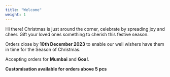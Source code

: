 ```yaml
---
title: "Welcome"
weight: 1
---
```


Hi there!
Christmas is just around the corner, celebrate by spreading joy and cheer. Gift your loved ones something to cherish this festive season. 

Orders close by __10th December 2023__ to enable our well wishers have them in time for the Season of Christmas. 

Accepting orders for __Mumbai__ and __Goa!__.

__Customisation available for orders above 5 pcs__


